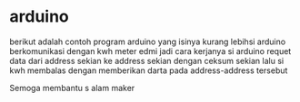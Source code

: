 # arduino
berikut adalah contoh program arduino yang isinya kurang lebihsi arduino berkomunikasi dengan kwh meter edmi
jadi cara kerjanya si arduino requet data dari address sekian ke address sekian dengan ceksum sekian lalu si kwh membalas dengan memberikan darta pada address-address tersebut

Semoga membantu s
alam maker
